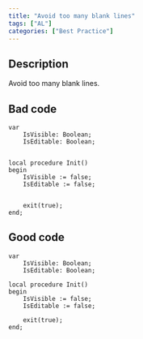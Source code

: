 ```yaml
---
title: "Avoid too many blank lines"
tags: ["AL"]
categories: ["Best Practice"]
---
```


## Description

Avoid too many blank lines.

## Bad code

```al
var
    IsVisible: Boolean;
    IsEditable: Boolean;


local procedure Init()
begin
    IsVisible := false;
    IsEditable := false;


    exit(true);
end;
```

## Good code

```al
var
    IsVisible: Boolean;
    IsEditable: Boolean;

local procedure Init()
begin
    IsVisible := false;
    IsEditable := false;

    exit(true);
end;
```
